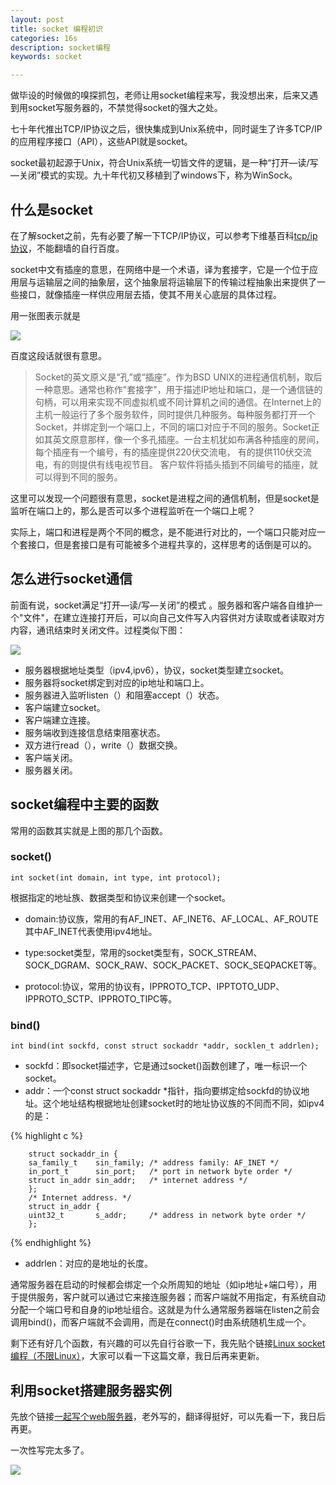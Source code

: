 ```yaml
---
layout: post
title: socket 编程初识
categories: 16s
description: socket编程
keywords: socket

---
```


做毕设的时候做的嗅探抓包，老师让用socket编程来写，我没想出来，后来又遇到用socket写服务器的，不禁觉得socket的强大之处。

七十年代推出TCP/IP协议之后，很快集成到Unix系统中，同时诞生了许多TCP/IP的应用程序接口（API），这些API就是socket。

socket最初起源于Unix，符合Unix系统一切皆文件的逻辑，是一种“打开—读/写—关闭”模式的实现。九十年代初又移植到了windows下，称为WinSock。

## 什么是socket

在了解socket之前，先有必要了解一下TCP/IP协议，可以参考下维基百科[tcp/ip协议](https://www.wikiwand.com/zh-sg/TCP/IP%E5%8D%8F%E8%AE%AE%E6%97%8F)，不能翻墙的自行百度。

socket中文有插座的意思，在网络中是一个术语，译为套接字，它是一个位于应用层与运输层之间的抽象层，这个抽象层将运输层下的传输过程抽象出来提供了一些接口，就像插座一样供应用层去插，使其不用关心底层的具体过程。

用一张图表示就是

![](http://oc35hj28r.bkt.clouddn.com/blog/socket/05225723-2ffa89aad91f46099afa530ef8660b20.jpg)

百度这段话就很有意思。

>Socket的英文原义是“孔”或“插座”。作为BSD UNIX的进程通信机制，取后一种意思。通常也称作"套接字"，用于描述IP地址和端口，是一个通信链的句柄，可以用来实现不同虚拟机或不同计算机之间的通信。在Internet上的主机一般运行了多个服务软件，同时提供几种服务。每种服务都打开一个Socket，并绑定到一个端口上，不同的端口对应于不同的服务。Socket正如其英文原意那样，像一个多孔插座。一台主机犹如布满各种插座的房间，每个插座有一个编号，有的插座提供220伏交流电， 有的提供110伏交流电，有的则提供有线电视节目。 客户软件将插头插到不同编号的插座，就可以得到不同的服务。

这里可以发现一个问题很有意思，socket是进程之间的通信机制，但是socket是监听在端口上的，那么是否可以多个进程监听在一个端口上呢？

实际上，端口和进程是两个不同的概念，是不能进行对比的，一个端口只能对应一个套接口，但是套接口是有可能被多个进程共享的，这样思考的话倒是可以的。

## 怎么进行socket通信

前面有说，socket满足“打开—读/写—关闭”的模式 。服务器和客户端各自维护一个"文件"，在建立连接打开后，可以向自己文件写入内容供对方读取或者读取对方内容，通讯结束时关闭文件。过程类似下图：

![](http://oc35hj28r.bkt.clouddn.com/blog/socket/d000baa1cd11728b45647b06cafcc3cec3fd2c4c.jpg)

* 服务器根据地址类型（ipv4,ipv6），协议，socket类型建立socket。
* 服务器将socket绑定到对应的ip地址和端口上。
* 服务器进入监听listen（）和阻塞accept（）状态。
* 客户端建立socket。
* 客户端建立连接。
* 服务端收到连接信息结束阻塞状态。
* 双方进行read（），write（）数据交换。
* 客户端关闭。
* 服务器关闭。

## socket编程中主要的函数

常用的函数其实就是上图的那几个函数。

### socket()

	int socket(int domain, int type, int protocol);

根据指定的地址族、数据类型和协议来创建一个socket。

* domain:协议族，常用的有AF_INET、AF_INET6、AF_LOCAL、AF_ROUTE其中AF_INET代表使用ipv4地址。

* type:socket类型，常用的socket类型有，SOCK_STREAM、SOCK_DGRAM、SOCK_RAW、SOCK_PACKET、SOCK_SEQPACKET等。

* protocol:协议，常用的协议有，IPPROTO_TCP、IPPTOTO_UDP、IPPROTO_SCTP、IPPROTO_TIPC等。

### bind()

	int bind(int sockfd, const struct sockaddr *addr, socklen_t addrlen);

* sockfd：即socket描述字，它是通过socket()函数创建了，唯一标识一个socket。
* addr：一个const struct sockaddr *指针，指向要绑定给sockfd的协议地址。这个地址结构根据地址创建socket时的地址协议族的不同而不同，如ipv4的是：
	
{% highlight c %}

		struct sockaddr_in {
	    sa_family_t    sin_family; /* address family: AF_INET */
	    in_port_t      sin_port;   /* port in network byte order */
	    struct in_addr sin_addr;   /* internet address */
		};	
		/* Internet address. */
		struct in_addr {
	    uint32_t       s_addr;     /* address in network byte order */
		};

{% endhighlight %}

* addrlen：对应的是地址的长度。

通常服务器在启动的时候都会绑定一个众所周知的地址（如ip地址+端口号），用于提供服务，客户就可以通过它来接连服务器；而客户端就不用指定，有系统自动分配一个端口号和自身的ip地址组合。这就是为什么通常服务器端在listen之前会调用bind()，而客户端就不会调用，而是在connect()时由系统随机生成一个。 

剩下还有好几个函数，有兴趣的可以先自行谷歌一下，我先贴个链接[Linux socket编程（不限Linux）](http://www.cnblogs.com/skynet/archive/2010/12/12/1903949.html)，大家可以看一下这篇文章，我日后再来更新。

## 利用socket搭建服务器实例

先放个链接[一起写个web服务器](http://python.jobbole.com/81524/)，老外写的，翻译得挺好，可以先看一下，我日后再更。

一次性写完太多了。

![](http://oc35hj28r.bkt.clouddn.com/blog/%E8%A1%A8%E6%83%8520160131244339_oDGMlB.jpg)
